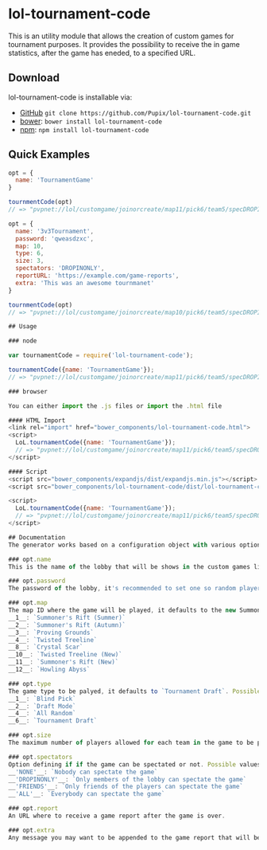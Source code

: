 # lol-tournament-code
This is an utility module that allows the creation of custom games for tournament purposes. It provides the possibility to receive the in game statistics, after the game has eneded, to a specified URL.

## Download
lol-tournament-code is installable via:

- [GitHub](https://github.com/Pupix/lol-tournament-code) `git clone https://github.com/Pupix/lol-tournament-code.git`
- [bower](http://bower.io/): `bower install lol-tournament-code`
- [npm](https://www.npmjs.com/): `npm install lol-tournament-code`

## Quick Examples
```js
opt = {
  name: 'TournamentGame'
}

tournmentCode(opt)
// => "pvpnet://lol/customgame/joinorcreate/map11/pick6/team5/specDROPINONLY/eyJuYW1lIjoiVG91cm5hbW5ldEdhbWUiLCJleHRyYSI6IiJ9"

opt = {
  name: '3v3Tournament',
  password: 'qweasdzxc',
  map: 10,
  type: 6,
  size: 3,
  spectators: 'DROPINONLY',
  reportURL: 'https://example.com/game-reports',
  extra: 'This was an awesome tournmanet'
}

tournmentCode(opt)
// => "pvpnet://lol/customgame/joinorcreate/map10/pick6/team5/specDROPINONLY/eyJuY…YzVG91cm5hbWVudCIsImV4dHJhIjoiVGhpcyB3YXMgYW4gYXdlc29tZSB0b3Vybm1hbmV0In0="

## Usage

### node

var tournamentCode = require('lol-tournament-code');

tournamentCode({name: 'TournamentGame'});
// => "pvpnet://lol/customgame/joinorcreate/map11/pick6/team5/specDROPINONLY/eyJuYW1lIjoiVG91cm5hbW5ldEdhbWUiLCJleHRyYSI6IiJ9"

### browser

You can either import the .js files or import the .html file

#### HTML Import 
<link rel="import" href="bower_components/lol-tournament-code.html">
<script>
  LoL.tournamentCode({name: 'TournamentGame'});
  // => "pvpnet://lol/customgame/joinorcreate/map11/pick6/team5/specDROPINONLY/eyJuYW1lIjoiVG91cm5hbW5ldEdhbWUiLCJleHRyYSI6IiJ9"
</script>

#### Script 
<script src="bower_components/expandjs/dist/expandjs.min.js"></script>
<script src="bower_components/lol-tournament-code/dist/lol-tournament-code.min.js"></script>

<script>
  LoL.tournamentCode({name: 'TournamentGame'});
  // => "pvpnet://lol/customgame/joinorcreate/map11/pick6/team5/specDROPINONLY/eyJuYW1lIjoiVG91cm5hbW5ldEdhbWUiLCJleHRyYSI6IiJ9"
</script>

## Documentation
The generator works based on a configuration object with various options passed to it.

### opt.name
This is the name of the lobby that will be shows in the custom games list. This is only required option.

### opt.password
The password of the lobby, it's recommended to set one so random players don't access your lobby via the `Custom Game` iterface of the game client.

### opt.map
The map ID where the game will be played, it defaults to the new Summoner's Rift. Possible IDs are the following:
__1__: `Summoner's Rift (Summer)`
__2__: `Summoner's Rift (Autumn)`
__3__: `Proving Grounds`
__4__: `Twisted Treeline`
__8__: `Crystal Scar`
__10__: `Twisted Treeline (New)`
__11__: `Summoner's Rift (New)`
__12__: `Howling Abyss`

### opt.type
The game type to be palyed, it defaults to `Tournament Draft`. Possible IDs are the following:
__1__: `Blind Pick`
__2__: `Draft Mode`
__4__: `All Random`
__6__: `Tournament Draft`

### opt.size
The maximum number of players allowed for each team in the game to be played. Valid values are from `1` throgh `5`.

### opt.spectators
Option defining if if the game can be spectated or not. Possible values are:
__'NONE'__: `Nobody can spectate the game`
__'DROPINONLY'__: `Only members of the lobby can spectate the game`
__'FRIENDS'__: `Only friends of the players can spectate the game`
__'ALL'__: `Everybody can spectate the game`

### opt.report
An URL where to receive a game report after the game is over.

### opt.extra
Any message you may want to be appended to the game report that will be sent.
